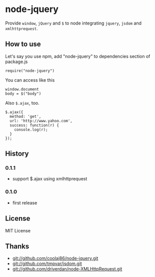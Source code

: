 # node-jquery
Provide `window`, `jQuery` and `$` to node integrating `jquery`, `jsdom` and `xmlhttprequest`.

## How to use

Let's say you use npm, add "node-jquery" to dependencies section of package.js

    require("node-jquery")

You can access like this

    window.document
    body = $("body")

Also `$.ajax`, too.

    $.ajax({
      method: 'get',
      url: 'http://www.yahoo.com',
      success: function(r) {
        console.log(r);
      }
    });

## History
### 0.1.1  
- support $.ajax using xmlhttprequest

### 0.1.0  
- first release

## License
MIT License

## Thanks
- [git://github.com/coolaj86/node-jquery.git][node-jquery]
- [git://github.com/tmpvar/jsdom.git][jsdom]
- [git://github.com/driverdan/node-XMLHttpRequest.git][xhr]

[node-jquery]: https://github.com/coolaj86/node-jquery.git
[jsdom]: https://github.com/tmpvar/jsdom.git
[xhr]: https://github.com/driverdan/node-XMLHttpRequest.git
